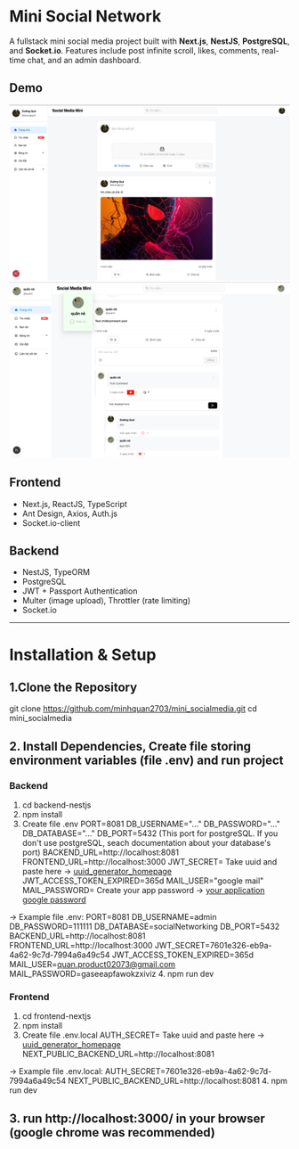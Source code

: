 # Mini Social Network

A fullstack mini social media project built with **Next.js**, **NestJS**, **PostgreSQL**, and **Socket.io**. Features include post infinite scroll, likes, comments, real-time chat, and an admin dashboard.
## Demo
![Demo Screenshot](frontend-nextjs/public/demo/homepage.png)
![Demo Screenshot 2](frontend-nextjs/public/demo/homepage2.png)

## Frontend
- Next.js, ReactJS, TypeScript
- Ant Design, Axios, Auth.js
- Socket.io-client

## Backend
- NestJS, TypeORM
- PostgreSQL
- JWT + Passport Authentication
- Multer (image upload), Throttler (rate limiting)
- Socket.io

---

# Installation & Setup

## 1.Clone the Repository
git clone https://github.com/minhquan2703/mini_socialmedia.git
cd mini_socialmedia
## 2. Install Dependencies, Create file storing environment variables (file .env) and run project
### Backend
1. cd backend-nestjs
2. npm install
3. Create file .env
PORT=8081
DB_USERNAME="..."
DB_PASSWORD="..."
DB_DATABASE="..."
DB_PORT=5432 (This port for postgreSQL. If you don't use postgreSQL, seach documentation about your database's port)
BACKEND_URL=http://localhost:8081
FRONTEND_URL=http://localhost:3000
JWT_SECRET= Take uuid and paste here -> [uuid_generator_homepage](https://www.uuidgenerator.net/)
JWT_ACCESS_TOKEN_EXPIRED=365d
MAIL_USER="google mail"
MAIL_PASSWORD= Create your app password -> [your application google password](https://support.google.com/accounts/answer/185833?hl=en)

-> Example file .env:
PORT=8081
DB_USERNAME=admin
DB_PASSWORD=111111
DB_DATABASE=socialNetworking
DB_PORT=5432
BACKEND_URL=http://localhost:8081
FRONTEND_URL=http://localhost:3000
JWT_SECRET=7601e326-eb9a-4a62-9c7d-7994a6a49c54
JWT_ACCESS_TOKEN_EXPIRED=365d 
MAIL_USER=quan.product02073@gmail.com
MAIL_PASSWORD=gaseeapfawokzxiviz
4. npm run dev
### Frontend
1. cd frontend-nextjs
2. npm install
3. Create file .env.local
AUTH_SECRET= Take uuid and paste here -> [uuid_generator_homepage](https://www.uuidgenerator.net/)
NEXT_PUBLIC_BACKEND_URL=http://localhost:8081

-> Example file .env.local:
AUTH_SECRET=7601e326-eb9a-4a62-9c7d-7994a6a49c54
NEXT_PUBLIC_BACKEND_URL=http://localhost:8081
4. npm run dev
## 3. run http://localhost:3000/ in your browser (google chrome was recommended)
